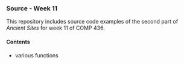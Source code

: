 ### Source - Week 11

This repository includes source code examples of the second part of *Ancient Sites* for week 11 of COMP 436.

#### Contents
* various functions
